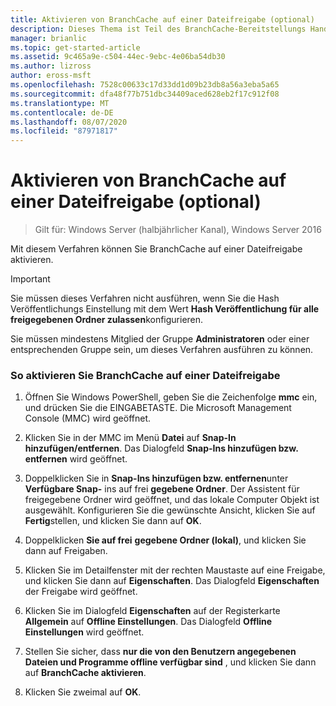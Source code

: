 ```yaml
---
title: Aktivieren von BranchCache auf einer Dateifreigabe (optional)
description: Dieses Thema ist Teil des BranchCache-Bereitstellungs Handbuchs für Windows Server 2016, das zeigt, wie BranchCache im Modus für verteilte und gehostete Caches bereitgestellt wird, um die WAN-Bandbreitenauslastung in Zweigniederlassungen zu optimieren.
manager: brianlic
ms.topic: get-started-article
ms.assetid: 9c465a9e-c504-44ec-9ebc-4e06ba54db30
ms.author: lizross
author: eross-msft
ms.openlocfilehash: 7528c00633c17d33dd1d09b23db8a56a3eba5a65
ms.sourcegitcommit: dfa48f77b751dbc34409aced628eb2f17c912f08
ms.translationtype: MT
ms.contentlocale: de-DE
ms.lasthandoff: 08/07/2020
ms.locfileid: "87971817"
---
```

# <a name="enable-branchcache-on-a-file-share-optional"></a>Aktivieren von BranchCache auf einer Dateifreigabe (optional)

>Gilt für: Windows Server (halbjährlicher Kanal), Windows Server 2016

Mit diesem Verfahren können Sie BranchCache auf einer Dateifreigabe aktivieren.

> [!IMPORTANT]
> Sie müssen dieses Verfahren nicht ausführen, wenn Sie die Hash Veröffentlichungs Einstellung mit dem Wert **Hash Veröffentlichung für alle freigegebenen Ordner zulassen**konfigurieren.

Sie müssen mindestens Mitglied der Gruppe **Administratoren** oder einer entsprechenden Gruppe sein, um dieses Verfahren ausführen zu können.

### <a name="to-enable-branchcache-on-a-file-share"></a>So aktivieren Sie BranchCache auf einer Dateifreigabe

1.  Öffnen Sie Windows PowerShell, geben Sie die Zeichenfolge **mmc** ein, und drücken Sie die EINGABETASTE. Die Microsoft Management Console (MMC) wird geöffnet.

2.  Klicken Sie in der MMC im Menü **Datei** auf **Snap-In hinzufügen/entfernen**. Das Dialogfeld **Snap-Ins hinzufügen bzw. entfernen** wird geöffnet.

3.  Doppelklicken Sie in **Snap-Ins hinzufügen bzw. entfernen**unter **Verfügbare Snap-** ins auf frei **gegebene Ordner**. Der Assistent für freigegebene Ordner wird geöffnet, und das lokale Computer Objekt ist ausgewählt. Konfigurieren Sie die gewünschte Ansicht, klicken Sie auf **Fertig**stellen, und klicken Sie dann auf **OK**.

4.  Doppelklicken **Sie auf frei** **gegebene Ordner (lokal)**, und klicken Sie dann auf Freigaben.

5.  Klicken Sie im Detailfenster mit der rechten Maustaste auf eine Freigabe, und klicken Sie dann auf **Eigenschaften**. Das Dialogfeld **Eigenschaften** der Freigabe wird geöffnet.

6.  Klicken Sie im Dialogfeld **Eigenschaften** auf der Registerkarte **Allgemein** auf **Offline Einstellungen**. Das Dialogfeld **Offline Einstellungen** wird geöffnet.

7.  Stellen Sie sicher, dass **nur die von den Benutzern angegebenen Dateien und Programme offline verfügbar sind** , und klicken Sie dann auf **BranchCache aktivieren**.

8.  Klicken Sie zweimal auf **OK**.


